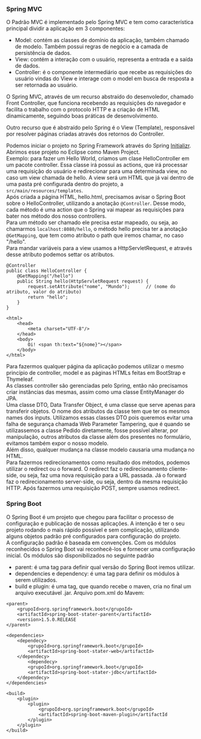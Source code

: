 ### Spring MVC

O Padrão MVC é implementado pelo Spring MVC e tem como característica principal dividir a aplicação em 3 componentes:
- Model: contém as classes de domínio da aplicação, também chamado de modelo. Também possui regras de negócio e a camada de persistência de dados.
- View: contém a interação com o usuário, representa a entrada e a saída de dados.
- Controller: é o componente intermediário que recebe as requisições do usuário vindas do View e interage com o model em busca de resposta a ser retornada ao usuário.

O Spring MVC, através de um recurso abstraído do desenvoledor, chamado Front Controller, que funciona recebendo as requisições do navegador e facilita o trabalho com o protocolo HTTP e a criação de HTML dinamicamente, seguindo boas práticas de desenvolvimento.<br>

Outro recurso que é abstraído pelo Spring é o View (Template), responsável por resolver páginas criadas através dos retornos do Controller.

Podemos iniciar o projeto no Spring Framework através do Spring [Initializr](https://start.spring.io/). Abrimos esse projeto no Eclipse como Maven Project.<br>
Exemplo: para fazer um Hello World, criamos um clase HelloController em um pacote controller. Essa classe irá possui as actions, que irá processar uma requisição do usuário e redirecionar para uma determinada view, no caso um view chamada de hello. A view será um HTML que já vai dentro de uma pasta pré configurada dentro do projeto, a `src/main/resources/templates`.<br>
Após criada a página HTML, hello.html, precisamos avisar o Spring Boot sobre o HelloController, utilizando a anotação `@Controller`. Desse modo, cada método é uma action que o Spring vai mapear as requisições para bater nos método dos nosso controllers.<br>
Para um método ser chamado ele precisa estar mapeado, ou seja, ao chamarmos `localhost:8080/hello`, o método hello precisa ter a anotação `@GetMapping`, que tem como atributo o path que iremos chamar, no caso "/hello".<br>
Para mandar variáveis para a view usamos a HttpServletRequest, e através desse atributo podemos settar os atributos.
```
@Controller
public class HelloController {
	@GetMapping("/hello")
	public String hello(HttpServletRequest request) {
		request.setAttribute("nome", "Mundo");		// (nome do atributo, valor do atributo)
		return "hello";
	}
}
```
```
<html>
	<head>
		<meta charset="UTF-8"/>
	</head>
	<body>
		Oi!	<span th:text="${nome}"></span>
	</body>
</html>
```
Para fazermos qualquer página da aplicação podemos utilizar o mesmo princípio de controller, model e as páginas HTMLs feitas em BootStrap e Thymeleaf.<br>
As classes controller são gerenciadas pelo Spring, então não precisamos criar instâncias das mesmas, assim como uma classe EntityManager do JPA.<br>
Uma classe DTO, Data Transfer Object, é uma classe que serve apenas para transferir objetos. O nome dos atributos da classe tem que ter os mesmos names dos inputs. Utilizamos essas classes DTO pois queremos evitar uma falha de segurança chamada Web Parameter Tampering, que é quando se utilizassemos a classe Pedido diretamente, fosse possível alterar, por manipulação, outros atributos da classe além dos presentes no formulário, evitamos também expor o nosso modelo.<br>
Além disso, qualquer mudança na classe modelo causaria uma mudança no HTML.<br>
Para fazermos redirecionamentos como resultado dos métodos, podemos utilizar o redirect ou o forward. O redirect faz o redirecionamento cliente-side, ou seja, faz uma nova requisição para a URL passada. Já o forward faz o redirecionamento server-side, ou seja, dentro da mesma requisição HTTP. Após fazermos uma requisição POST, sempre usamos redirect.

### Spring Boot
O Spring Boot é um projeto que chegou para facilitar o processo de configuração e publicação de nossas aplicações. A intenção é ter o seu projeto rodando o mais rápido possível e sem complicação, utilizando alguns objetos padrão pré configurados para configuração do projeto.<br>
A configuração padrão é baseada em convenções. Com os módulos reconhecidos o Spring Boot vai reconhecê-los e fornecer uma configuração inicial. Os módulos são disponibilizados no seguinte padrão
- parent: é uma tag para definir qual versão do Spring Boot iremos utilizar.
- dependencies e dependency: é uma tag para definir os módulos à serem utilizados.
- build e plugin: é uma tag, que quando recebe o maven, cria no final um arquivo executável .jar.
Arquivo pom.xml do Mavem:
```
<parent>
	<grupoId>org.springframework.boot</grupoId>
	<artifactId>spring-boot-stater-parent</artifactId>
	<version>1.5.0.RELEASE
</parent>

<dependencies>
	<dependecy>
		<grupoId>org.springframework.boot</grupoId>
		<artifactId>spring-boot-stater-web</artifactId>
	</dependecy>
		<dependecy>
		<grupoId>org.springframework.boot</grupoId>
		<artifactId>spring-boot-stater-jdbc</artifactId>
	</dependecy>
</dependencies>

<build>
	<plugin>
		<plugin>
			<grupoId>org.springframework.boot</grupoId>
			<artifactId>spring-boot-maven-plugin</artifactId
		</plugin>
	</plugin>
</build>
```
